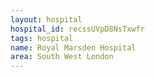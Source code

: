 ```yaml
---
layout: hospital
hospital_id: recssUVpD8NsTxwfr
tags: hospital
name: Royal Marsden Hospital
area: South West London
---
```

